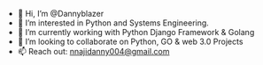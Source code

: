 - 👋 Hi, I’m @Dannyblazer
- 👀 I’m interested in Python and Systems Engineering.
- 🌱 I’m currently working with Python Django Framework & Golang
- 💞️ I’m looking to collaborate on Python, GO  & web 3.0 Projects
- 📫 Reach out: nnajidanny004@gmail.com

<!---
Dannyblazer/Dannyblazer is a ✨ special ✨ repository because its `README.md` (this file) appears on your GitHub profile.
You can click the Preview link to take a look at your changes.
--->
